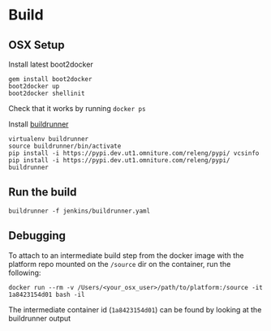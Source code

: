 # Build

## OSX Setup

Install latest boot2docker

```
gem install boot2docker
boot2docker up
boot2docker shellinit
```

Check that it works by running `docker ps`

Install [buildrunner](https://git.corp.adobe.com/dms-release-engineering/buildrunner)

```syntax:bash
virtualenv buildrunner
source buildrunner/bin/activate
pip install -i https://pypi.dev.ut1.omniture.com/releng/pypi/ vcsinfo
pip install -i https://pypi.dev.ut1.omniture.com/releng/pypi/ buildrunner
```

## Run the build

`buildrunner -f jenkins/buildrunner.yaml`

## Debugging

To attach to an intermediate build step from the docker image with the platform repo mounted on the `/source` dir on the container, run the following:

```
docker run --rm -v /Users/<your_osx_user>/path/to/platform:/source -it 1a8423154d01 bash -il
```

The intermediate container id (`1a8423154d01`) can be found by looking at the buildrunner output

